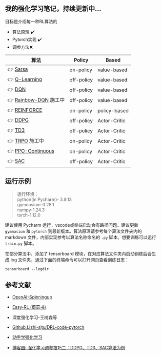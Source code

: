 我的强化学习笔记，持续更新中...  
---
目标是介绍每一种RL算法的
* 算法原理 ✔️
* Pytorch实现 ✔️
* 调参方法❌


| 算法                                        | Policy     | Based        |
|-------------------------------------------|------------|--------------|
| 👉 [Sarsa](Sarsa/Sarsa.md)                | on-policy  | value-based  |
| 👉 [Q-Learning](Q-learning/Q_learning.md) | off-policy | value-based  |
| 👉 [DQN](DQN/DQN.md)                      | off-policy | value-based  |
| 👉 [Rainbow-DQN]() 施工中                    | off-policy | value-based  |
| 👉 [REINFORCE](REINFORCE/REINFORCE.md)    | on-policy  | policy-based |
| 👉 [DDPG](DDPG/DDPG.md)                   | off-policy | Actor-Critic |
| 👉 [TD3](TD3/TD3.md)                      | off-policy | Actor-Critic |
| 👉 [TRPO]() 施工中                           | on-policy  | Actor-Critic |
| 👉 [PPO-Continuous](PPO/PPO.md)           | on-policy  | Actor-Critic |
| 👉 [SAC](SAC/SAC.md)                      | off-policy | Actor-Critic |

运行示例
---

> 运行环境：  
python(in Pycharm)- 3.9.13  
gymnasium-0.28.1  
numpy-1.24.3  
torch-1.12.0  

建议使用 Pycharm 运行，vscode或终端启动会有路径问题。建议更新 `gymnasium` 和 `pytorch` 到最新版本。算法原理请参考每个算法文件夹内的 markdown 文件，内部实现参考以算法名称命名的 `.py` 脚本。想要训练可以运行 `train.py` 脚本。

在部分算法中，添加了 tensorboard 模块，在对应算法文件夹内启动训练后会生成 log 文件夹，通过下面的终端命令可以打开网页查看训练日志：
```shell
tensorboard --logdir .
```

参考文献
---
* [OpenAI-Spinningup](https://spinningup.openai.com/en/latest/algorithms/sac.html)
* [Easy-RL (蘑菇书)]()
* 深度强化学习-王树森等
* [Github:Lizhi-sjtu/DRL-code-pytorch](https://github.com/Lizhi-sjtu/DRL-code-pytorch/blob/main/2.Actor-Critic/README.md)  
* [动手学强化学习](https://hrl.boyuai.com/chapter/2/dqn%E7%AE%97%E6%B3%95)

* [博客园: 强化学习调参技巧二：DDPG、TD3、SAC算法为例](https://www.cnblogs.com/ting1/p/16984892.html)
